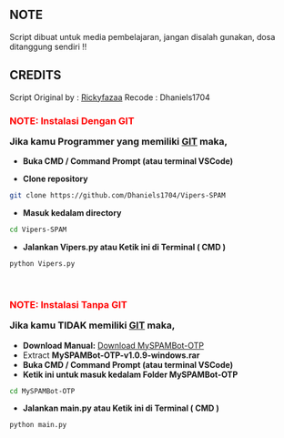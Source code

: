 ## NOTE
Script dibuat untuk media pembelajaran, jangan disalah gunakan, dosa ditanggung sendiri !!

## CREDITS
Script Original by : [Rickyfazaa](https://github.com/rickyfazaa)
Recode : Dhaniels1704


### <p style="color:red">NOTE: Instalasi Dengan GIT</p> Jika kamu Programmer yang memiliki [GIT](https://git-scm.com/downloads) maka,

- **Buka CMD / Command Prompt (atau terminal VSCode)**

- **Clone repository**
```bash
git clone https://github.com/Dhaniels1704/Vipers-SPAM
```
- **Masuk kedalam directory**
```sh
cd Vipers-SPAM
```
- **Jalankan Vipers.py atau Ketik ini di Terminal ( CMD )**
```bash
python Vipers.py
```
<br>

### <p style="color:red">NOTE: Instalasi Tanpa GIT</p> Jika kamu **TIDAK** memiliki [GIT](https://git-scm.com/downloads) maka,
- **Download Manual:**
[Download MySPAMBot-OTP](https://github.com/rickyfazaa/MySPAMBot-OTP/releases/download/v.1.0.9/MySPAMBot-OTP-v1.0.9-windows.rar) <br>
- Extract **MySPAMBot-OTP-v1.0.9-windows.rar**
- **Buka CMD / Command Prompt (atau terminal VSCode)**
- **Ketik ini untuk masuk kedalam Folder MySPAMBot-OTP**
```sh
cd MySPAMBot-OTP
```
- **Jalankan main.py atau Ketik ini di Terminal ( CMD )**
```bash
python main.py
```
<br>
